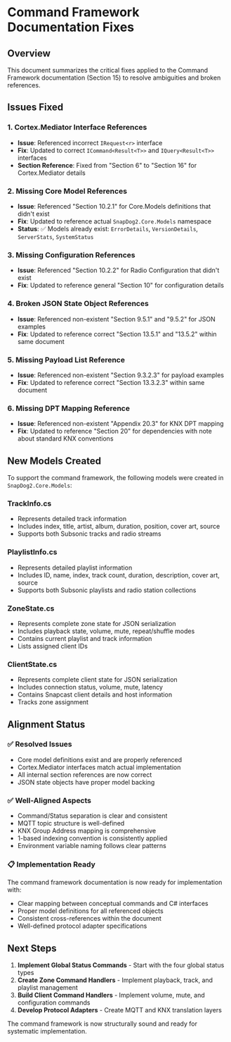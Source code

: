 # Command Framework Documentation Fixes

## Overview

This document summarizes the critical fixes applied to the Command Framework documentation (Section 15) to resolve ambiguities and broken references.

## Issues Fixed

### 1. **Cortex.Mediator Interface References**
- **Issue**: Referenced incorrect `IRequest<r>` interface
- **Fix**: Updated to correct `ICommand<Result<T>>` and `IQuery<Result<T>>` interfaces
- **Section Reference**: Fixed from "Section 6" to "Section 16" for Cortex.Mediator details

### 2. **Missing Core Model References**
- **Issue**: Referenced "Section 10.2.1" for Core.Models definitions that didn't exist
- **Fix**: Updated to reference actual `SnapDog2.Core.Models` namespace
- **Status**: ✅ Models already exist: `ErrorDetails`, `VersionDetails`, `ServerStats`, `SystemStatus`

### 3. **Missing Configuration References**
- **Issue**: Referenced "Section 10.2.2" for Radio Configuration that didn't exist
- **Fix**: Updated to reference general "Section 10" for configuration details

### 4. **Broken JSON State Object References**
- **Issue**: Referenced non-existent "Section 9.5.1" and "9.5.2" for JSON examples
- **Fix**: Updated to reference correct "Section 13.5.1" and "13.5.2" within same document

### 5. **Missing Payload List Reference**
- **Issue**: Referenced non-existent "Section 9.3.2.3" for payload examples
- **Fix**: Updated to reference correct "Section 13.3.2.3" within same document

### 6. **Missing DPT Mapping Reference**
- **Issue**: Referenced non-existent "Appendix 20.3" for KNX DPT mapping
- **Fix**: Updated to reference "Section 20" for dependencies with note about standard KNX conventions

## New Models Created

To support the command framework, the following models were created in `SnapDog2.Core.Models`:

### TrackInfo.cs
- Represents detailed track information
- Includes index, title, artist, album, duration, position, cover art, source
- Supports both Subsonic tracks and radio streams

### PlaylistInfo.cs
- Represents detailed playlist information
- Includes ID, name, index, track count, duration, description, cover art, source
- Supports both Subsonic playlists and radio station collections

### ZoneState.cs
- Represents complete zone state for JSON serialization
- Includes playback state, volume, mute, repeat/shuffle modes
- Contains current playlist and track information
- Lists assigned client IDs

### ClientState.cs
- Represents complete client state for JSON serialization
- Includes connection status, volume, mute, latency
- Contains Snapcast client details and host information
- Tracks zone assignment

## Alignment Status

### ✅ **Resolved Issues**
- Core model definitions exist and are properly referenced
- Cortex.Mediator interfaces match actual implementation
- All internal section references are now correct
- JSON state objects have proper model backing

### ✅ **Well-Aligned Aspects**
- Command/Status separation is clear and consistent
- MQTT topic structure is well-defined
- KNX Group Address mapping is comprehensive
- 1-based indexing convention is consistently applied
- Environment variable naming follows clear patterns

### 📋 **Implementation Ready**
The command framework documentation is now ready for implementation with:
- Clear mapping between conceptual commands and C# interfaces
- Proper model definitions for all referenced objects
- Consistent cross-references within the document
- Well-defined protocol adapter specifications

## Next Steps

1. **Implement Global Status Commands** - Start with the four global status types
2. **Create Zone Command Handlers** - Implement playback, track, and playlist management
3. **Build Client Command Handlers** - Implement volume, mute, and configuration commands
4. **Develop Protocol Adapters** - Create MQTT and KNX translation layers

The command framework is now structurally sound and ready for systematic implementation.
